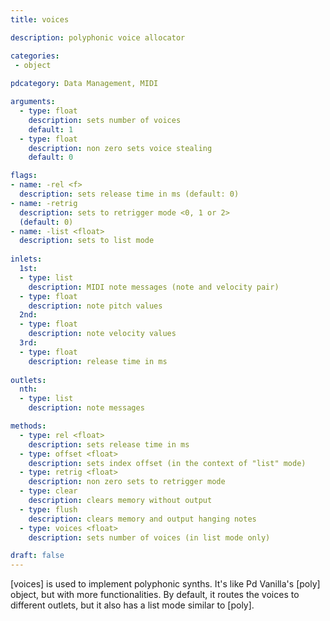 ```yaml
---
title: voices

description: polyphonic voice allocator

categories:
 - object
 
pdcategory: Data Management, MIDI

arguments:
  - type: float
    description: sets number of voices 
    default: 1
  - type: float
    description: non zero sets voice stealing
    default: 0

flags:
- name: -rel <f>
  description: sets release time in ms (default: 0)
- name: -retrig
  description: sets to retrigger mode <0, 1 or 2> 
  (default: 0)
- name: -list <float>
  description: sets to list mode
  
inlets:
  1st:
  - type: list
    description: MIDI note messages (note and velocity pair)
  - type: float
    description: note pitch values
  2nd:
  - type: float
    description: note velocity values
  3rd:
  - type: float
    description: release time in ms
    
outlets:
  nth:
  - type: list
    description: note messages

methods:
  - type: rel <float>
    description: sets release time in ms
  - type: offset <float>
    description: sets index offset (in the context of "list" mode)
  - type: retrig <float>
    description: non zero sets to retrigger mode
  - type: clear
    description: clears memory without output
  - type: flush
    description: clears memory and output hanging notes
  - type: voices <float>
    description: sets number of voices (in list mode only)

draft: false
---
```


[voices] is used to implement polyphonic synths. It's like Pd Vanilla's [poly] object, but with more functionalities. By default, it routes the voices to different outlets, but it also has a list mode similar to [poly].
